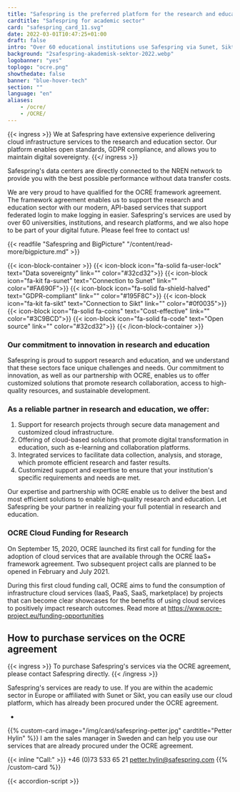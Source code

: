 ```yaml
---
title: "Safespring is the preferred platform for the research and education sector"
cardtitle: "Safespring for academic sector"
card: "safespring_card_11.svg"
date: 2022-03-01T10:47:25+01:00
draft: false
intro: "Over 60 educational institutions use Safespring via Sunet, Sikt or directly through GÉANT's OCRE framework agreement."
background: "2safespring-akademisk-sektor-2022.webp"
logobanner: "yes"
toplogo: "ocre.png"
showthedate: false
banner: "blue-hover-tech"
section: ""
language: "en"
aliases:
    - /ocre/
    - /OCRE/
---
```


{{< ingress >}}
We at Safespring have extensive experience delivering cloud infrastructure services to the research and education sector. Our platform enables open standards, GDPR compliance, and allows you to maintain digital sovereignty.
{{</ ingress >}}

Safespring's data centers are directly connected to the NREN network to provide you with the best possible performance without data transfer costs.

We are very proud to have qualified for the OCRE framework agreement. The framework agreement enables us to support the research and education sector with our modern, API-based services that support federated login to make logging in easier. Safespring's services are used by over 60 universities, institutions, and research platforms, and we also hope to be part of your digital future. Please feel free to contact us!

{{< readfile "Safespring and BigPicture" "/content/read-more/bigpicture.md" >}}

{{< icon-block-container >}}
    {{< icon-block icon="fa-solid fa-user-lock" text="Data sovereignty" link="" color="#32cd32">}}
    {{< icon-block icon="fa-kit fa-sunet" text="Connection to Sunet" link="" color="#FA690F">}}
    {{< icon-block icon="fa-solid fa-shield-halved" text="GDPR-compliant" link="" color="#195F8C">}}
{{< icon-block icon="fa-kit fa-sikt" text="Connection to Sikt" link="" color="#0f0035">}}
    {{< icon-block icon="fa-solid fa-coins" text="Cost-effective" link="" color="#3C9BCD">}}
    {{< icon-block icon="fa-solid fa-code" text="Open source" link="" color="#32cd32">}}
{{< /icon-block-container >}}

### Our commitment to innovation in research and education

Safespring is proud to support research and education, and we understand that these sectors face unique challenges and needs. Our commitment to innovation, as well as our partnership with OCRE, enables us to offer customized solutions that promote research collaboration, access to high-quality resources, and sustainable development.

### As a reliable partner in research and education, we offer:

1. Support for research projects through secure data management and customized cloud infrastructure.
2. Offering of cloud-based solutions that promote digital transformation in education, such as e-learning and collaboration platforms.
3. Integrated services to facilitate data collection, analysis, and storage, which promote efficient research and faster results.
4. Customized support and expertise to ensure that your institution's specific requirements and needs are met.

Our expertise and partnership with OCRE enable us to deliver the best and most efficient solutions to enable high-quality research and education. Let Safespring be your partner in realizing your full potential in research and education.

### OCRE Cloud Funding for Research

On September 15, 2020, OCRE launched its first call for funding for the adoption of cloud services that are available through the OCRE IaaS+ framework agreement. Two subsequent project calls are planned to be opened in February and July 2021.

During this first cloud funding call, OCRE aims to fund the consumption of infrastructure cloud services (IaaS, PaaS, SaaS, marketplace) by projects that can become clear showcases for the benefits of using cloud services to positively impact research outcomes. Read more at https://www.ocre-project.eu/funding-opportunities

## How to purchase services on the OCRE agreement
{{< ingress >}}
To purchase Safespring's services via the OCRE agreement, please contact Safespring directly.
{{< /ingress >}}

Safespring's services are ready to use. If you are within the academic sector in Europe or affiliated with Sunet or Sikt, you can easily use our cloud platform, which has already been procured under the OCRE agreement.

-
{{% custom-card image="/img/card/safespring-petter.jpg" cardtitle="Petter Hylin" %}}
I am the sales manager in Sweden and can help you use our services that are already procured under the OCRE agreement.

{{< inline "Call:" >}} +46 (0)73 533 65 21
petter.hylin@safespring.com
{{% /custom-card %}}

{{< accordion-script >}}
